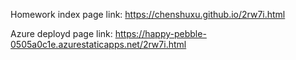 Homework index page link: https://chenshuxu.github.io/2rw7i.html

Azure deployd page link: https://happy-pebble-0505a0c1e.azurestaticapps.net/2rw7i.html
